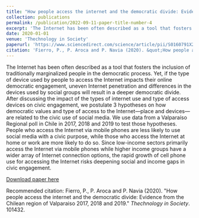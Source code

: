 ```yaml
---
title: "How people access the internet and the democratic divide: Evidence from the Chilean region of Valparaiso 2017, 2018 and 2019"
collection: publications
permalink: /publication/2022-09-11-paper-title-number-4
excerpt: 'The Internet has been often described as a tool that fosters the inclusion of traditionally marginalized people in the democratic process. Yet, if the type of device used by people to access the Internet impacts their online democratic engagement, uneven Internet penetration and differences in the devices used by social groups will result in a deeper democratic divide. After discussing the impact of the types of internet use and type of access devices on civic engagement, we postulate 3 hypotheses on how democratic values and type of access to the Internet—place and devices—are related to the civic use of social media. We use data from a Valparaíso Regional poll in Chile in 2017, 2018 and 2019 to test those hypotheses. People who access the Internet via mobile phones are less likely to use social media with a civic purpose, while those who access the Internet at home or work are more likely to do so. Since low-income sectors primarily access the Internet via mobile phones while higher income groups have a wider array of Internet connection options, the rapid growth of cell phone use for accessing the Internet risks deepening social and income gaps in civic engagement.'
date: 2020-01-01
venue: 'Thechnology in Society'
paperurl: 'https://www.sciencedirect.com/science/article/pii/S0160791X20306138?via%3Dihub'
citation: 'Fierro, P., P. Aroca and P. Navia (2020). &quot;How people access the internet and the democratic divide: Evidence from the Chilean region of Valparaiso 2017, 2018 and 2019.&quot; <i>Technology in Society</i>. 101432.'
---
```

The Internet has been often described as a tool that fosters the inclusion of traditionally marginalized people in the democratic process. Yet, if the type of device used by people to access the Internet impacts their online democratic engagement, uneven Internet penetration and differences in the devices used by social groups will result in a deeper democratic divide. After discussing the impact of the types of internet use and type of access devices on civic engagement, we postulate 3 hypotheses on how democratic values and type of access to the Internet—place and devices—are related to the civic use of social media. We use data from a Valparaíso Regional poll in Chile in 2017, 2018 and 2019 to test those hypotheses. People who access the Internet via mobile phones are less likely to use social media with a civic purpose, while those who access the Internet at home or work are more likely to do so. Since low-income sectors primarily access the Internet via mobile phones while higher income groups have a wider array of Internet connection options, the rapid growth of cell phone use for accessing the Internet risks deepening social and income gaps in civic engagement.

[Download paper here](https://www.sciencedirect.com/science/article/pii/S0160791X20306138?via%3Dihub)

Recommended citation: Fierro, P., P. Aroca and P. Navia (2020). "How people access the internet and the democratic divide: Evidence from the Chilean region of Valparaiso 2017, 2018 and 2019." <i>Thechnology in Society</i>. 101432.
